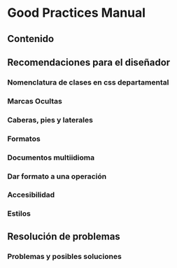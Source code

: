 # Good Practices Manual

## Contenido

## Recomendaciones para el diseñador

### Nomenclatura de clases en css departamental
### Marcas Ocultas
### Caberas, pies y laterales
### Formatos
### Documentos multiidioma
### Dar formato a una operación
### Accesibilidad
### Estilos

## Resolución de problemas

### Problemas y posibles soluciones
